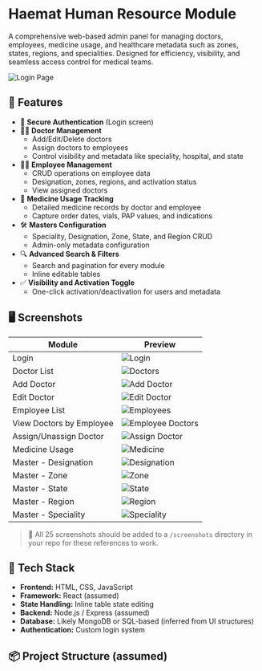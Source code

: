 # Haemat Human Resource Module

A comprehensive web-based admin panel for managing doctors, employees, medicine usage, and healthcare metadata such as zones, states, regions, and specialities. Designed for efficiency, visibility, and seamless access control for medical teams.

![Login Page](./screenshots/1.png)

## 🚀 Features

- 🔐 **Secure Authentication** (Login screen)
- 👨‍⚕️ **Doctor Management**
  - Add/Edit/Delete doctors
  - Assign doctors to employees
  - Control visibility and metadata like speciality, hospital, and state
- 👨‍💼 **Employee Management**
  - CRUD operations on employee data
  - Designation, zones, regions, and activation status
  - View assigned doctors
- 💊 **Medicine Usage Tracking**
  - Detailed medicine records by doctor and employee
  - Capture order dates, vials, PAP values, and indications
- 🛠️ **Masters Configuration**
  - Speciality, Designation, Zone, State, and Region CRUD
  - Admin-only metadata configuration
- 🔍 **Advanced Search & Filters**
  - Search and pagination for every module
  - Inline editable tables
- ✅ **Visibility and Activation Toggle**
  - One-click activation/deactivation for users and metadata

## 🖥️ Screenshots

| Module | Preview |
|--------|---------|
| Login | ![Login](./screenshots/1.png) |
| Doctor List | ![Doctors](./screenshots/2.png) |
| Add Doctor | ![Add Doctor](./screenshots/3.png) |
| Edit Doctor | ![Edit Doctor](./screenshots/4.png) |
| Employee List | ![Employees](./screenshots/5.png) |
| View Doctors by Employee | ![Employee Doctors](./screenshots/6.png) |
| Assign/Unassign Doctor | ![Assign Doctor](./screenshots/8.png) |
| Medicine Usage | ![Medicine](./screenshots/10.png) |
| Master - Designation | ![Designation](./screenshots/11.png) |
| Master - Zone | ![Zone](./screenshots/14.png) |
| Master - State | ![State](./screenshots/17.png) |
| Master - Region | ![Region](./screenshots/20.png) |
| Master - Speciality | ![Speciality](./screenshots/23.png) |

> 📁 All 25 screenshots should be added to a `/screenshots` directory in your repo for these references to work.

## 🧱 Tech Stack

- **Frontend:** HTML, CSS, JavaScript
- **Framework:** React (assumed)
- **State Handling:** Inline table state editing
- **Backend:** Node.js / Express (assumed)
- **Database:** Likely MongoDB or SQL-based (inferred from UI structures)
- **Authentication:** Custom login system

## 📦 Project Structure (assumed)

